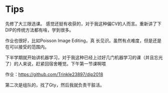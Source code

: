 # Tips

先修了大三限选课。
感觉还挺有收获的，对于我这种偏CV的人而言。重新讲了下DIP的传统方法都有啥，学到很多。

作业也很好，比如Poisson Image Editing，真 长见识。虽然有点难度，但是还是在可以接受的范围内。

下半学期就开始讲机器学习，对于我这种已经上过好几门机器学习的课（并且忘光了）的人来说，赶紧回宿舍睡觉。下午第一节课啊喂

作业：https://github.com/Trinkle23897/dip2018

第二次是组队的，找了Gty，然后我就负责干脏活。
